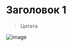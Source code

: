 # Заголовок 1

>Цитата

![image](https://st2.depositphotos.com/1471096/7466/i/600/depositphotos_74661735-stock-photo-angry-wolf-head.jpg)

